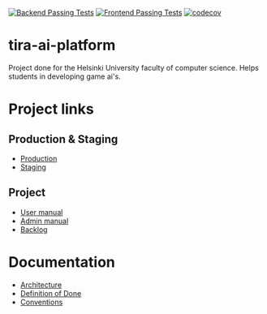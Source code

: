 [![Backend Passing Tests](https://github.com/game-ai-platform-team/tira-ai-platform/actions/workflows/ci_back.yml/badge.svg)](https://github.com/game-ai-platform-team/tira-ai-platform/actions/workflows/ci_back.yml)
[![Frontend Passing Tests](https://github.com/game-ai-platform-team/tira-ai-platform/actions/workflows/ci_front.yml/badge.svg)](https://github.com/game-ai-platform-team/tira-ai-platform/actions/workflows/ci_front.yml)
[![codecov](https://codecov.io/gh/game-ai-platform-team/tira-ai-platform/graph/badge.svg?token=1X0SYPT0QS)](https://codecov.io/gh/game-ai-platform-team/tira-ai-platform)

# tira-ai-platform

Project done for the Helsinki University faculty of computer science. Helps students in developing game ai's.

# Project links

## Production & Staging

- [Production]()
- [Staging](https://ai-dev-platform-ohtuprojekti-staging.apps.ocp-test-0.k8s.it.helsinki.fi/index.html)

## Project

- [User manual](docs/user_manual/manual.md)
- [Admin manual](docs/admin_manual.md)
- [Backlog](https://github.com/orgs/game-ai-platform-team/projects/1)

# Documentation

- [Architecture](https://github.com/game-ai-platform-team/tira-ai-platform/blob/main/docs/architecture.md)
- [Definition of Done](https://github.com/game-ai-platform-team/tira-ai-platform/blob/dev/docs/definitionofdone.md)
- [Conventions](https://github.com/game-ai-platform-team/tira-ai-platform/blob/main/docs/conventions.md)
